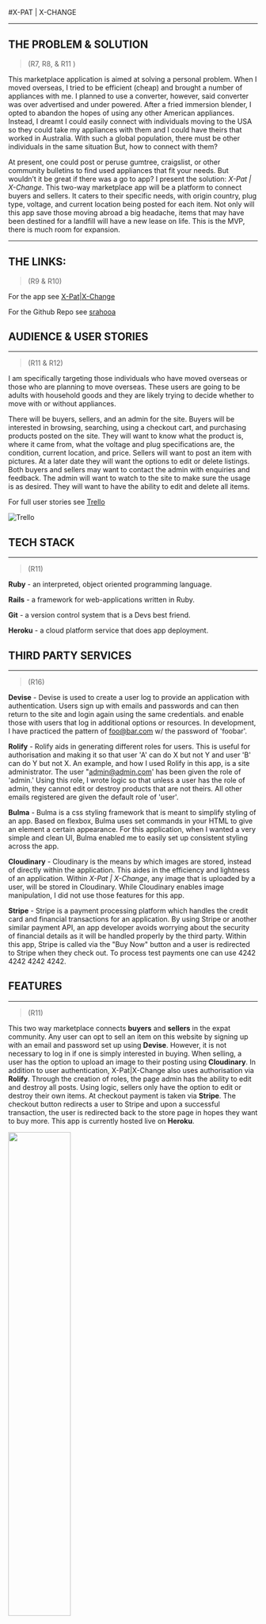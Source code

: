 #X-PAT | X-CHANGE 

----
## THE PROBLEM & SOLUTION 
>(R7, R8, & R11 )

This marketplace application is aimed at solving a personal problem. When I moved overseas, I tried to be efficient (cheap) and brought a number of appliances with me. I planned to use a converter, however, said converter was over advertised and under powered. After a fried immersion blender, I opted to abandon the hopes of using any other American appliances. Instead, I dreamt I could easily connect with individuals moving to the USA so they could take my appliances with them and I could have theirs that worked in Australia. With such a global population, there must be other individuals in the same situation But, how to connect with them?
 
At present, one could post or peruse gumtree, craigslist, or other community bulletins to find used appliances that fit your needs. But wouldn’t it be great if there was a go to app? I present the solution: *X-Pat | X-Change*. This two-way marketplace app will be a platform to connect buyers and sellers. It caters to their specific needs, with origin country, plug type, voltage, and current location being posted for each item. Not only will this app save those moving abroad a big headache, items that may have been destined for a landfill will have a new lease on life. This is the MVP, there is much room for expansion.

----
## THE LINKS:
>(R9 & R10)

For the app see [X-Pat|X-Change](https://fierce-ridge-01437.herokuapp.com/)

For the Github Repo see [srahooa](https://github.com/srahooa/xpat-xchange)


## AUDIENCE & USER STORIES
----
>(R11 & R12)

I am specifically targeting those individuals who have moved overseas or those who are planning to move overseas. These users are going to be adults with household goods and they are likely trying to decide whether to move with or without appliances. 

There will be buyers, sellers, and an admin for the site. Buyers will be interested in browsing, searching, using a checkout cart, and purchasing products posted on the site. They will want to know what the product is, where it came from, what the voltage and plug specifications are, the condition, current location, and price. Sellers will want to post an item with pictures. At a later date they will want the options to edit or delete listings. Both buyers and sellers may want to contact the admin with enquiries and feedback. The admin will want to watch to the site to make sure the usage is as desired. They will want to have the ability to edit and delete all items.

For full user stories see [Trello](https://trello.com/b/GWwIQGbP/marketplace-app)

![Trello](docs/Trello_2.png)

## TECH STACK
----
>(R11)

**Ruby** - an interpreted, object oriented programming language.

**Rails** - a framework for web-applications written in Ruby.

**Git** - a version control system that is a Devs best friend.

**Heroku** - a cloud platform service that does app deployment.


## THIRD PARTY SERVICES
----
>(R16)

**Devise** - Devise is used to create a user log to provide an application with authentication. Users sign up with emails and passwords and can then return to the site and login again using the same credentials. and enable those with users that log in additional options or resources. In development, I have practiced the pattern of foo@bar.com w/ the password of 'foobar'.

**Rolify**	- Rolify aids in generating different roles for users. This is useful for authorisation and making it so that user 'A' can do X but not Y and user 'B' can do Y but not X. An example, and how I used Rolify in this app, is a site administrator. The user "admin@admin.com' has been given the role of 'admin.' Using this role, I wrote logic so that unless a user has the role of admin, they cannot edit or destroy products that are not theirs. All other emails registered are given the default role of 'user'.

**Bulma** - Bulma is a css styling framework that is meant to simplify styling of an app. Based on flexbox, Bulma uses set commands in your HTML to give an element a certain appearance. For this application, when I wanted a very simple and clean UI, Bulma enabled me to easily set up consistent styling across the app. 

**Cloudinary** - Cloudinary is the means by which images are stored, instead of directly within the application. This aides in the efficiency and lightness of an application. Within *X-Pat | X-Change*, any image that is uploaded by a user, will be stored in Cloudinary. While Cloudinary enables image manipulation, I did not use those features for this app. 

**Stripe** - Stripe is a payment processing platform which handles the credit card and financial transactions for an application. By using Stripe or another similar payment API, an app developer avoids worrying about the security of financial details as it will be handled properly by the third party. Within this app, Stripe is called via the "Buy Now" button and a user is redirected to Stripe when they check out. To process test payments one can use 4242 4242 4242 4242.



## FEATURES
----
>(R11)

This two way marketplace connects **buyers** and **sellers** in the expat community. Any user can opt to sell an item on this website by signing up with an email and password set up using **Devise**. However, it is not necessary to log in if one is simply interested in buying. When selling, a user has the option to upload an image to their posting using **Cloudinary**. In addition to user authentication, X-Pat|X-Change also uses authorisation via **Rolify**. Through the creation of roles, the page admin has the ability to edit and destroy all posts. Using logic, sellers only have the option to edit or destroy their own items. At checkout payment is taken via **Stripe**. The checkout button redirects a user to Stripe and upon a successful transaction, the user is redirected back to the store page in hopes they want to buy more. This app is currently hosted live on **Heroku**.

<img src="https://github.com/srahooa/xpat-xchange/blob/master/docs/screenshots/homepage.png" width="50%">
<img src="https://github.com/srahooa/xpat-xchange/blob/master/docs/screenshots/shop.png" width="50%">
<img src="https://github.com/srahooa/xpat-xchange/blob/master/docs/screenshots/login.png" >
<img src="https://github.com/srahooa/xpat-xchange/blob/master/docs/screenshots/show.png" width="50%">
<img src="https://github.com/srahooa/xpat-xchange/blob/master/docs/screenshots/about.png" width="50%">


## GROWTH
----

There is much that  can be improved in this application. I would like for users to be able to better manage their listings with a profile page. Similarly, it would be good if they could upload multiple images to one posting. I would like to implement a search function to facilitate easy use of the application. A messaging feature would be useful for users that might want to swap items instead of selling and for coordination. Additionally, I am interested in include geocoding and mapping of items so that users could find items that are close to them and to minimise shipping. Lastly, in the current set up, security is a concern. Before the payment is truely complete, a user could alter the URL to signal a completed transaction. 


## WIREFRAMES
----
>(R13)
In designing my wireframes and the layout of the site, I tried to keep it as simple and similar to other commerce marketplaces. My end product is slightly different as I utilised the styling elements included in Bulma.

<img src="docs/wireframes-d.png">
<img src="docs/wireframes-m.png">

[Image in Docs folder](https://github.com/srahooa/xpat-xchange/blob/master/docs/moodboard-colours.png)
[Image in Docs folder](https://github.com/srahooa/xpat-xchange/blob/master/docs/docs/wireframe-ideas.png)


## SITEMAP
----
>(R11)
I wanted to keep the navigation bar clean. It includes the link to the main shop and a link to sign in. You have the same options in the center of the page so that a user does not have to look too hard. If lost, you to navigate to any page from any page via the footer. 

<img src="docs/XPAT_XCHANGE_SITEMAP.png" width="50%">

[Docs in Docs Folder](https://github.com/srahooa/xpat-xchange/blob/master/docs/XPAT_XCHANGE_SITEMAP.png)

## ABSTRACTIONS, DATABASE MODEL, &  RELATIONSHIPS
----
>(R15, R17 & R18)

X-Pat | X-Change was built in Rails which utilises Model, View, Controller or MVC framework. This structure separates the input, processing, and output of a program, making it not only easier for developers and enabling efficiency. The Model holds the data which is called upon from the Controller and presented to the user via the View.

This application currently has four models or active records; User, Product, Order, and Role. Each model holds data that is relevant to it's file name. With multiple models, the model must specify its relationship to the other models. In this app the User can have many Products, but a Product can only belong to one User. To tie a Product to a User we use a Foreign Key. For example, when a User creates a Product to sell, the data stored includes the Users User_id (the Primary Key for the User object). 

The models determine the relationships of the data, however, the schema.rb file records what fields of data and data types are held within each model. For instance, in the creation of my Product model, I specified six fields as strings, one as an integer, and one as a decimal. The schema also records the foreing keys used in each model or table. 


## ERD
____
>(R14 & R19)
<img src="docs/X-pat_X-change ERD.png" width="50%">

[Image in Docs folder](https://github.com/srahooa/xpat-xchange/blob/master/docs/X-pat_X-change%20ERD.png)

##PROJECT MANAGEMENT
-----
>(R11 & R20)

see [Trello](https://trello.com/b/GWwIQGbP/marketplace-app)
see [Pintrest](https://www.pinterest.com.au/sarahoaldrich/marketplace-app/)

In the planning stages of this project I used Trello to lay out the planning of the MVP. Most useful was writing out the user stories to pinpoint what the project should accomplish. I have three user groups; buyers, sellers, and an admin. I also used Trello to document my inspiration via Pintrest and to take notes for the wireframes. This enabled me to keep my thoughts and plans in one place and to refer to them throughout the project. With Trello I tracked what I had accomplished and what was still left to do.

To find inspiration for styling and layouts, I used Pintrest. I wanted to keep the UI as simple and clean as possible to cater to my target audience. I opted to use one colour for branding and simplicity. Thinking about my target audience, I thought about the moving experience. Depending on if a user had recently moved or are planning a move, they are likely stressed and tired. For this reason I chose yellow for inspiration, happiness, positivity, and clarity. 

By focusing on the planning, ERDs, and Wireframes before I started coding, I was able to solidify the big picture before delving into the details. From there I worked on building the required elements for the app. Each day I implemented a new feature, such as Devise, Rolify, or Cloudinary. While it is tempting to explore new APIs and implement various features, I tried to stay as true to scope to ensure I could accomplish and understand my application to the fullest. Aside from one initial style element to test on Heroku, all of the styling was completed at the end of the project.

<img src="docs/moodboard-colours.png" width="50%">
<img src="docs/wireframe-ideas.png" width="50%">

[Image in Docs folder](https://github.com/srahooa/xpat-xchange/blob/master/docs/moodboard-colours.png)
[Image in Docs folder](https://github.com/srahooa/xpat-xchange/blob/master/docs/docs/wireframe-ideas.png)

